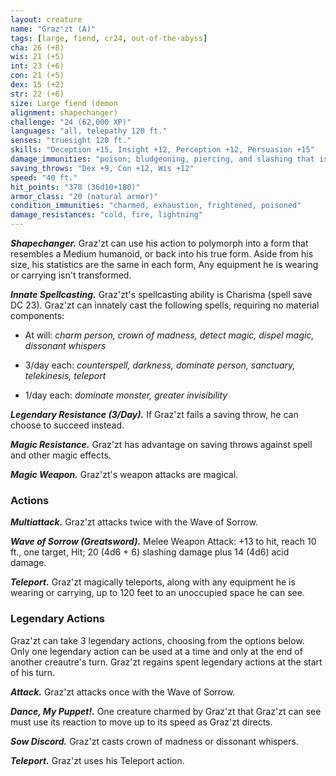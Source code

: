 ```yaml
---
layout: creature
name: "Graz'zt (A)"
tags: [large, fiend, cr24, out-of-the-abyss]
cha: 26 (+8)
wis: 21 (+5)
int: 23 (+6)
con: 21 (+5)
dex: 15 (+2)
str: 22 (+6)
size: Large fiend (demon
alignment: shapechanger)
challenge: "24 (62,000 XP)"
languages: "all, telepathy 120 ft."
senses: "truesight 120 ft."
skills: "Deception +15, Insight +12, Perception +12, Persuasion +15"
damage_immunities: "poison; bludgeoning, piercing, and slashing that is nonmagical"
saving_throws: "Dex +9, Con +12, Wis +12"
speed: "40 ft."
hit_points: "378 (36d10+180)"
armor_class: "20 (natural armor)"
condition_immunities: "charmed, exhaustion, frightened, poisoned"
damage_resistances: "cold, fire, lightning"
---
```


***Shapechanger.*** Graz'zt can use his action to polymorph into a form that resembles a Medium humanoid, or back into his true form. Aside from his size, his statistics are the same in each form, Any equipment he is wearing or carrying isn't transformed.

***Innate Spellcasting.*** Graz'zt's spellcasting ability is Charisma (spell save DC 23). Graz'zt can innately cast the following spells, requiring no material components:

* At will: <i>charm person, crown of madness, detect magic, dispel magic, dissonant whispers</i>

* 3/day each: <i>counterspell, darkness, dominate person, sanctuary, telekinesis, teleport</i>

* 1/day each: <i>dominate monster, greater invisibility</i>

***Legendary Resistance (3/Day).*** If Graz'zt fails a saving throw, he can choose to succeed instead.

***Magic Resistance.*** Graz'zt has advantage on saving throws against spell and other magic effects.

***Magic Weapon.*** Graz'zt's weapon attacks are magical.

### Actions

***Multiattack.*** Graz'zt attacks twice with the Wave of Sorrow.

***Wave of Sorrow (Greatsword).*** Melee Weapon Attack: +13 to hit, reach 10 ft., one target, Hit; 20 (4d6 + 6) slashing damage plus 14 (4d6) acid damage.

***Teleport.*** Graz'zt magically teleports, along with any equipment he is wearing or carrying, up to 120 feet to an unoccupied space he can see.

### Legendary Actions

Graz'zt can take 3 legendary actions, choosing from the options below. Only one legendary action can be used at a time and only at the end of another creautre's turn. Graz'zt regains spent legendary actions at the start of his turn.

***Attack.*** Graz'zt attacks once with the Wave of Sorrow.

***Dance, My Puppet!.*** One creature charmed by Graz'zt that Graz'zt can see must use its reaction to move up to its speed as Graz'zt directs.

***Sow Discord.*** Graz'zt casts crown of madness or dissonant whispers.

***Teleport.*** Graz'zt uses his Teleport action.
